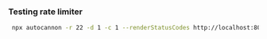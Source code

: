 

### Testing rate limiter

```bash
 npx autocannon -r 22 -d 1 -c 1 --renderStatusCodes http://localhost:8080/v1/health
```